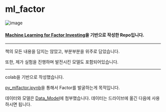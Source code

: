 # ml_factor
![image](https://github.com/donghui-0126/ml_factor/assets/97544804/f0089e08-310a-4dc8-a26d-e075ff2a3c22)

#### [Machine Learning for Factor Investing](https://www.mlfactor.com/index.html)을 기반으로 작성한 Repo입니다. 
--------

책의 모든 내용을 담지는 않았고, 부분부분을 위주로 담았습니다.

또한, 제가 실험을 진행하며 발전시킨 모델도 포함되어있습니다. 

-------

colab을 기반으로 작성했습니다. 

[py_mlfactor.ipynb](https://github.com/donghui-0126/ml_factor/blob/main/py_mlfactor.ipynb)을 통해서 Factor를 발굴하는게 목적입니다. 

데이터와 모델은 [Data_Model](https://github.com/donghui-0126/ml_factor/tree/main/Data_Model)에 첨부했습니다. 데이터는 드라이브에 옮긴 다음에 사용하시면 됩니다. 
